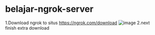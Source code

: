 # belajar-ngrok-server

1.Download ngrok to situs https://ngrok.com/download
![image](https://github.com/engkoskostaman97/belajar-ngrok-server/assets/110719940/ee042791-b005-40e7-917b-77cac08ebabf)
2.next finish extra download

